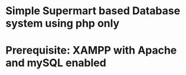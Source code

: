 # Simple Supermart based Database system using php only
# Prerequisite: XAMPP with Apache and mySQL enabled
